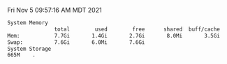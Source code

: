 Fri Nov  5 09:57:16 AM MDT 2021
```bash
System Memory
               total        used        free      shared  buff/cache   available
Mem:           7.7Gi       1.4Gi       2.7Gi       8.0Mi       3.5Gi       5.8Gi
Swap:          7.6Gi       6.0Mi       7.6Gi
System Storage
665M	.
```
```bash
